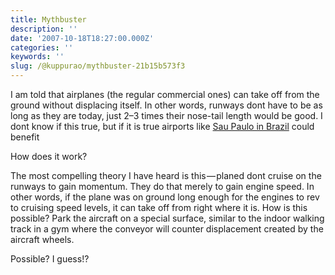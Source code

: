 ```yaml
---
title: Mythbuster
description: ''
date: '2007-10-18T18:27:00.000Z'
categories: ''
keywords: ''
slug: /@kuppurao/mythbuster-21b15b573f3
---
```


I am told that airplanes (the regular commercial ones) can take off from the ground without displacing itself. In other words, runways dont have to be as long as they are today, just 2–3 times their nose-tail length would be good. I dont know if this true, but if it is true airports like [Sau Paulo in Brazil](http://www.nytimes.com/2007/07/18/world/americas/18brazil.html?hp) could benefit

How does it work?

The most compelling theory I have heard is this — planed dont cruise on the runways to gain momentum. They do that merely to gain engine speed. In other words, if the plane was on ground long enough for the engines to rev to cruising speed levels, it can take off from right where it is. How is this possible? Park the aircraft on a special surface, similar to the indoor walking track in a gym where the conveyor will counter displacement created by the aircraft wheels.

Possible? I guess!?